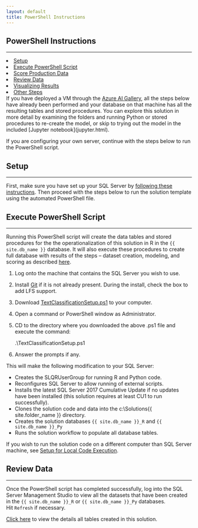 ```yaml
---
layout: default
title: PowerShell Instructions
---
```



## PowerShell Instructions
---------------------------

<div class="row">
    <div class="col-md-6">
        <div class="toc">
            <li> <a href="#setup">Setup</a></li>
            <li> <a href="#execute-powershell-script">Execute PowerShell Script</a></li>
            <li> <a href="#score-production-data">Score Production Data</a></li>
            <li> <a href="#review-data">Review Data</a></li>
            <li> <a href="#visualizing-results">Visualizing Results</a> </li>
            <li> <a href="#other-steps">Other Steps</a></li>
        </div>
    </div>
    <div class="col-md-6">
        If you have deployed a VM through the  
        <a href="{{ site.aka_url }}">Azure AI Gallery</a>, all the steps below have already been performed and your database on that machine has all the resulting tables and stored procedures.  You can explore this solution in more detail by examining the folders and running Python or stored procedures to re-create the model, or skip to trying out the model in the included [Jupyter notebook](jupyter.html).
    </div>
</div>

If you are configuring your own server, continue with the steps below to run the PowerShell script.

## Setup 
-----------

First, make sure you have set up your SQL Server by  <a href="SetupSQL.html">following these instructions</a>.  Then proceed with the steps below to run the solution template using the automated PowerShell file. 

## Execute PowerShell Script
----------------------------

Running this PowerShell script will create the data tables and stored procedures for the the operationalization of this solution in R in the `{{ site.db_name }}` database.  It will also execute these procedures to create full database with results of the steps  – dataset creation, modeling, and scoring as described  [here](dba.html).


1. Log onto the machine that contains the SQL Server you wish to use.

1. Install [Git](https://gitforwindows.org/) if it is not already present. During the install, check the box to add LFS support.

2. Download  <a href="https://raw.githubusercontent.com/Microsoft/ml-server-text-classification/master/Resources/ActionScripts/TextClassificationSetup.ps1" download>TextClassificationSetup.ps1</a> to your computer.

3. Open a command or PowerShell window as Administrator.

4. CD to the directory where you downloaded the above .ps1 file and execute the command:

    .\TextClassificationSetup.ps1

5. Answer the prompts if any.

This will make the following modification to your SQL Server:

* Creates the SLQRUserGroup for running R and Python code.
* Reconfigures SQL Server to allow running of external scripts.
* Installs the latest SQL Server 2017 Cumulative Update if no updates have been installed (this solution requires at least CU1 to run successfully).
* Clones the solution code and data into the c:\Solutions\{{ site.folder_name }} directory.
* Creates the solution databases `{{ site.db_name }}_R` and `{{ site.db_name }}_Py`
* Runs the solution workflow to populate all database tables.

<div class="alert alert info">    
If you wish to run the solution code on a different computer than SQL Server machine, see <a href="local.html">Setup for Local Code Execution</a>.
</div>

## Review Data
--------------

Once the PowerShell script has completed successfully, log into the SQL Server Management Studio to view all the datasets that have been created in the `{{ site.db_name }}_R` or `{{ site.db_name }}_Py` databases.  
Hit `Refresh` if necessary.

[Click here](tables.html) to view the details all tables created in this solution.

